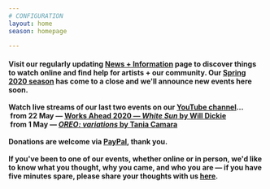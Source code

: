```yaml
---
# CONFIGURATION
layout: home
season: homepage

---
```

#### Visit our regularly updating [News + Information](/coronavirus) page to discover things to watch online and find help for artists + our community. Our [Spring 2020 season](/current/2020-springsummer/) has come to a close and we'll announce new events here soon.<br><br>Watch live streams of our last two events on our <a href="http://bit.ly/YTwarnmcr" target="_blank">YouTube channel</a>…<br>&nbsp;from 22 May — <a href="http://youtu.be/yrZFSzURaS4" target="_blank">Works Ahead 2020 — *White Sun* by Will Dickie</a><br>&nbsp;from 1 May — <a href="http://youtu.be/watch?v=m7dDCgaffoI&t=3600s" target="_blank">*OREO: variations* by Tania Camara</a><br><br>Donations are welcome via <a href="http://www.paypal.me/warnmcr" target="_blank">PayPal</a>, thank you.<br><br>If you've been to one of our events, whether online or in person, we'd like to know what you thought, why you came, and who you are — if you have five minutes spare, please share your thoughts with us <a href="http://forms.gle/T14EiJZdJTU4xuYb8" target="_blank">here</a>.
